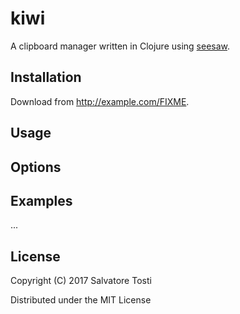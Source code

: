 # kiwi

A clipboard manager written in Clojure using [seesaw](https://github.com/daveray/seesaw).

## Installation

Download from http://example.com/FIXME.

## Usage

## Options

## Examples

...

## License

Copyright (C) 2017 Salvatore Tosti

Distributed under the MIT License
